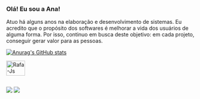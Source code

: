 ### Olá! Eu sou a Ana!
Atuo há alguns anos na elaboração e desenvolvimento de sistemas.
Eu acredito que o propósito dos softwares é melhorar a vida dos usuários de alguma forma. Por isso, continuo em busca deste objetivo: em cada projeto, conseguir gerar valor para as pessoas. 

[![Anurag's GitHub stats](https://github-readme-stats.vercel.app/api?username=anasantos4510&show_icons=true&theme=radical)](https://github.com/anuraghazra/github-readme-stats)

<div style="display: inline_block">
  <i class="devicon-java-plain-wordmark"></i>
  <img align="center" alt="Rafa-Js" height="40" width="50" src="https://cdn.jsdelivr.net/gh/devicons/devicon@latest/icons/java/java-original-wordmark.svg">
</div>

##

<div>               
  <a href = "mailto:anamariasantos4510@gmail.com"><img src="https://img.shields.io/badge/-Gmail-%23333?style=for-the-badge&logo=gmail&logoColor=white" target="_blank"></a>
  <a href = "https://www.linkedin.com/in/ana-maria-santos-0a0985264/"><img src="https://img.shields.io/badge/-LinkedIn-%230077B5?style=for-the-badge&logo=linkedin&logoColor=white"></a>   
</div>

<!--
**anasantos4510/anasantos4510** is a ✨ _special_ ✨ repository because its `README.md` (this file) appears on your GitHub profile.

Here are some ideas to get you started:

- 🔭 I’m currently working on ...
- 🌱 I’m currently learning ...
- 👯 I’m looking to collaborate on ...
- 🤔 I’m looking for help with ...
- 💬 Ask me about ...
- 📫 How to reach me: ...
- 😄 Pronouns: ...
- ⚡ Fun fact: ...
-->
